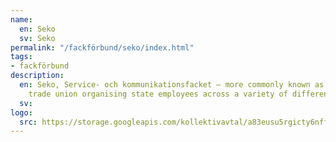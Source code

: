 ```yaml
---
name:
  en: Seko
  sv: Seko
permalink: "/fackförbund/seko/index.html"
tags:
- fackförbund
description:
  en: Seko, Service- och kommunikationsfacket – more commonly known as Seko – is a
    trade union organising state employees across a variety of different sectors.
  sv:
logo:
  src: https://storage.googleapis.com/kollektivavtal/a83eusu5rgicty6nff19k9iukyve
---
```

